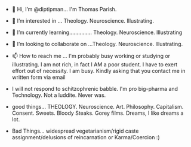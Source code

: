 - 👋 Hi, I’m @diptipman... I'm Thomas Parish.
- 👀 I’m interested in ... Theology. Neuroscience. Illustrating.
- 🌱 I’m currently learning............... Theology. Neuroscience. Illustrating
- 💞️ I’m looking to collaborate on ...Theology. Neuroscience. Illustrating.
- 📫 How to reach me ... I'm probably busy working or studying or illustrating.  I am not rich, in fact I AM a poor student. I have to exert effort out of necessity. I am busy.  Kindly asking that you contact me in written form via email 
- I will not respond to schitzophrenic babble.
I'm pro big-pharma and Technology.  Not a luddite. Never was.

- good things... THEOLOGY. Neuroscience. Art. Philosophy. Capitalism. Consent. Sweets. Bloody Steaks. Gorey films. Dreams, I like dreams a lot.  
- Bad Things... widespread vegetarianism/rigid caste assignment/delusions of reincarnation or Karma/Coercion :)

<!---
diptipman/diptipman is a ✨ special ✨ repository because its `README.md` (this file) appears on your GitHub profile.
You can click the Preview link to take a look at your changes.
--->

